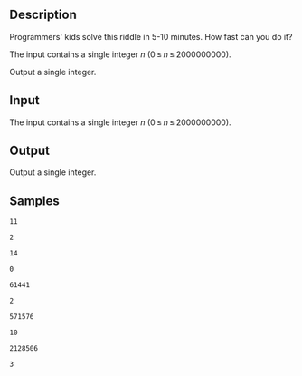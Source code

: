 ## Description

<div><p>Programmers' kids solve this riddle in 5-10 minutes. How fast can you do it?</p></div><div class="input-specification"><p>The input contains a single integer <span class="tex-span"><i>n</i></span> (<span class="tex-span">0 ≤ <i>n</i> ≤ 2000000000</span>).</p></div><div class="output-specification"><p>Output a single integer.</p></div>

## Input

<p>The input contains a single integer <span class="tex-span"><i>n</i></span> (<span class="tex-span">0 ≤ <i>n</i> ≤ 2000000000</span>).</p>

## Output

<p>Output a single integer.</p>

## Samples

```input1
11

```

```output1
2

```






```input2
14

```

```output2
0

```






```input3
61441

```

```output3
2

```






```input4
571576

```

```output4
10

```






```input5
2128506

```

```output5
3

```



